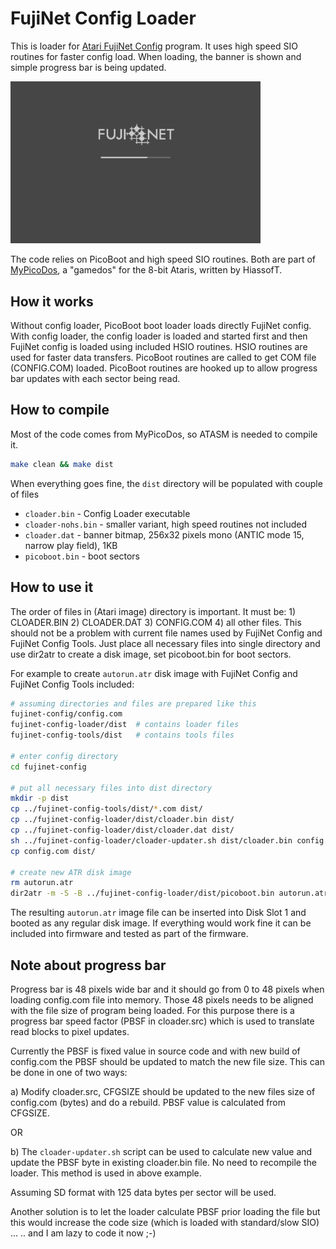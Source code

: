 # FujiNet Config Loader


This is loader for [Atari FujiNet Config](https://github.com/FujiNetWIFI/fujinet-config) program. It uses high speed SIO routines for faster config load. When loading, the banner is shown and simple progress bar is being updated.

<img src="loader.png" alt="loader" width="400"/>

The code relies on PicoBoot and high speed SIO routines. Both are part of [MyPicoDos](https://www.horus.com/~hias/atari/#mypdos), a "gamedos" for the 8-bit Ataris, written by HiassofT.

## How it works

Without config loader, PicoBoot boot loader loads directly FujiNet config. With config loader, the config loader is loaded and started first and then FujiNet config is loaded using included HSIO routines. HSIO routines are used for faster data transfers. PicoBoot routines are called to get COM file (CONFIG.COM) loaded. PicoBoot routines are hooked up to allow progress bar updates with each sector being read.

## How to compile

Most of the code comes from MyPicoDos, so ATASM is needed to compile it.

```sh
make clean && make dist
```

When everything goes fine, the `dist` directory will be populated with couple of files

- `cloader.bin` - Config Loader executable
- `cloader-nohs.bin` - smaller variant, high speed routines not included
- `cloader.dat` - banner bitmap, 256x32 pixels mono (ANTIC mode 15, narrow play field), 1KB
- `picoboot.bin` - boot sectors

## How to use it

The order of files in (Atari image) directory is important. It must be: 1) CLOADER.BIN 2) CLOADER.DAT 3) CONFIG.COM 4) all other files. This should not be a problem with current file names used by FujiNet Config and FujiNet Config Tools. Just place all necessary files into single directory and use dir2atr to create a disk image, set picoboot.bin for boot sectors.

For example to create `autorun.atr` disk image with FujiNet Config and FujiNet Config Tools included:

```sh
# assuming directories and files are prepared like this
fujinet-config/config.com
fujinet-config-loader/dist	# contains loader files
fujinet-config-tools/dist	# contains tools files

# enter config directory
cd fujinet-config

# put all necessary files into dist directory
mkdir -p dist
cp ../fujinet-config-tools/dist/*.com dist/
cp ../fujinet-config-loader/dist/cloader.bin dist/
cp ../fujinet-config-loader/dist/cloader.dat dist/
sh ../fujinet-config-loader/cloader-updater.sh dist/cloader.bin config.com
cp config.com dist/

# create new ATR disk image
rm autorun.atr
dir2atr -m -S -B ../fujinet-config-loader/dist/picoboot.bin autorun.atr dist/

```

The resulting `autorun.atr` image file can be inserted into Disk Slot 1 and booted as any regular disk image. If everything would work fine it can be included into firmware and tested as part of the firmware.

## Note about progress bar

Progress bar is 48 pixels wide bar and it should go from 0 to 48 pixels when loading config.com file into memory. Those 48 pixels needs to be aligned with the file size of program being loaded. For this purpose there is a progress bar speed factor (PBSF in cloader.src) which is used to translate read blocks to pixel updates.

Currently the PBSF is fixed value in source code and with new build of config.com the PBSF should be updated to match the new file size. This can be done in one of two ways:

a) Modify cloader.src, CFGSIZE should be updated to the new files size of config.com (bytes) and do a rebuild. PBSF value is calculated from CFGSIZE.

OR

b) The `cloader-updater.sh` script can be used to calculate new value and update the PBSF byte in existing cloader.bin file. No need to recompile the loader. This method is used in above example.

Assuming SD format with 125 data bytes per sector will be used.

Another solution is to let the loader calculate PBSF prior loading the file but this would increase the code size (which is loaded with standard/slow SIO) ... .. and I am lazy to code it now ;-)
